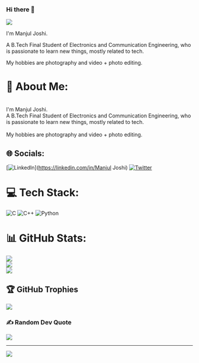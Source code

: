 ### Hi there 👋

![](https://user-images.githubusercontent.com/74038190/238353480-219bcc70-f5dc-466b-9a60-29653d8e8433.gif)

I'm Manjul Joshi.

A  B.Tech Final Student of Electronics and Communication Engineering, who is passionate to learn new things, mostly related to tech.

My hobbies are photography and video + photo editing.

# 💫 About Me:
<br>I'm Manjul Joshi.<br>A  B.Tech Final Student of Electronics and Communication Engineering, who is passionate to learn new things, mostly related to tech.<br><br>My hobbies are photography and video + photo editing.


## 🌐 Socials:
[![LinkedIn](https://img.shields.io/badge/LinkedIn-%230077B5.svg?logo=linkedin&logoColor=white)](https://linkedin.com/in/Manjul Joshi) [![Twitter](https://img.shields.io/badge/Twitter-%231DA1F2.svg?logo=Twitter&logoColor=white)](https://twitter.com/@ManjulJoshi121) 

# 💻 Tech Stack:
![C](https://img.shields.io/badge/c-%2300599C.svg?style=for-the-badge&logo=c&logoColor=white) ![C++](https://img.shields.io/badge/c++-%2300599C.svg?style=for-the-badge&logo=c%2B%2B&logoColor=white) ![Python](https://img.shields.io/badge/python-3670A0?style=for-the-badge&logo=python&logoColor=ffdd54)
# 📊 GitHub Stats:
![](https://github-readme-stats.vercel.app/api?username=Manjuljoshi&theme=dark&hide_border=false&include_all_commits=true&count_private=false)<br/>
![](https://github-readme-streak-stats.herokuapp.com/?user=Manjuljoshi&theme=dark&hide_border=false)<br/>
![](https://github-readme-stats.vercel.app/api/top-langs/?username=Manjuljoshi&theme=dark&hide_border=false&include_all_commits=true&count_private=false&layout=compact)

## 🏆 GitHub Trophies
![](https://github-profile-trophy.vercel.app/?username=Manjuljoshi&theme=radical&no-frame=false&no-bg=false&margin-w=4)

### ✍️ Random Dev Quote
![](https://quotes-github-readme.vercel.app/api?type=horizontal&theme=radical)

---
[![](https://visitcount.itsvg.in/api?id=Manjuljoshi&icon=0&color=0)](https://visitcount.itsvg.in)

<!-- Proudly created with GPRM ( https://gprm.itsvg.in ) -->
